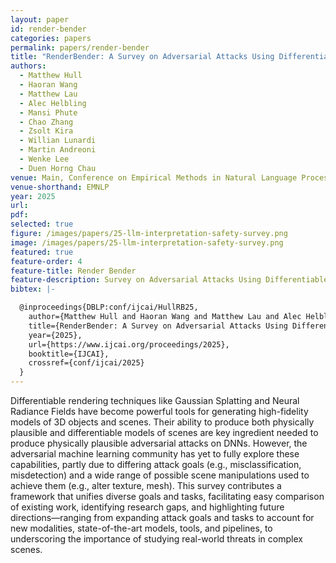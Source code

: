 ```yaml
---
layout: paper
id: render-bender
categories: papers
permalink: papers/render-bender
title: "RenderBender: A Survey on Adversarial Attacks Using Differentiable Rendering"
authors: 
  - Matthew Hull 
  - Haoran Wang 
  - Matthew Lau 
  - Alec Helbling 
  - Mansi Phute 
  - Chao Zhang 
  - Zsolt Kira 
  - Willian Lunardi 
  - Martin Andreoni 
  - Wenke Lee 
  - Duen Horng Chau
venue: Main, Conference on Empirical Methods in Natural Language Processing
venue-shorthand: EMNLP
year: 2025
url: 
pdf: 
selected: true
figure: /images/papers/25-llm-interpretation-safety-survey.png
image: /images/papers/25-llm-interpretation-safety-survey.png
featured: true
feature-order: 4
feature-title: Render Bender
feature-description: Survey on Adversarial Attacks Using Differentiable Rendering
bibtex: |-

  @inproceedings{DBLP:conf/ijcai/HullRB25,
    author={Matthew Hull and Haoran Wang and Matthew Lau and Alec Helbling and Mansi Phute and Chao Zhang and Zsolt Kira and Willian Lunardi and Martin Andreoni and Wenke Lee and Duen Horng Chau},
    title={RenderBender: A Survey on Adversarial Attacks Using Differentiable Rendering},
    year={2025},
    url={https://www.ijcai.org/proceedings/2025},
    booktitle={IJCAI},
    crossref={conf/ijcai/2025}
  }
---
```


Differentiable rendering techniques like Gaussian Splatting and Neural Radiance Fields have become powerful tools for generating high-fidelity models of 3D objects and scenes. Their ability to produce both physically plausible and differentiable models of scenes are key ingredient needed to produce physically plausible adversarial attacks on DNNs. However, the adversarial machine learning community has yet to fully explore these capabilities, partly due to differing attack goals (e.g., misclassification, misdetection) and a wide range of possible scene manipulations used to achieve them (e.g., alter texture, mesh). This survey contributes a framework that unifies diverse goals and tasks, facilitating easy comparison of existing work, identifying research gaps, and highlighting future directions—ranging from expanding attack goals and tasks to account for new modalities, state-of-the-art models, tools, and pipelines, to underscoring the importance of studying real-world threats in complex scenes.

<!-- ---
title: "RenderBender: A Survey on Adversarial Attacks Using Differentiable Rendering"
shorttitle: "RenderBender"
authors: "Matthew Hull, Haoran Wang, Matthew Lau, Alec Helbling, Mansi Phute, Chao Zhang, Zsolt Kira, Willian Lunardi, Martin Andreoni, Wenke Lee, and Duen Horng Chau"
venue: "International Joint Conference on Artificial Intelligence (IJCAI)"
venue-shorthand: IJCAI'25
location: Montréal, Canada
featured: true
year: 2025
pdf: https://poloclub.github.io/papers/25-ijcai-survey-adv-diff-rendering.pdf
paper-home: https://poloclub.github.io/papers/25-ijcai-survey-adv-diff-rendering.pdf
icon: render-bender.png
icon-fit: cover
brand: RenderBender
collaboration: TII
excerpt: "A Survey on Adversarial Attacks Using Differentiable Rendering"
pub-type: "conference"
bibtex: |-
  @inproceedings{DBLP:conf/ijcai/HullRB25,
    author={Matthew Hull and Haoran Wang and Matthew Lau and Alec Helbling and Mansi Phute and Chao Zhang and Zsolt Kira and Willian Lunardi and Martin Andreoni and Wenke Lee and Duen Horng Chau},
    title={RenderBender: A Survey on Adversarial Attacks Using Differentiable Rendering},
    year={2025},
    url={https://www.ijcai.org/proceedings/2025},
    booktitle={IJCAI},
    crossref={conf/ijcai/2025}
  }
---
Abstract: Differentiable rendering techniques like Gaussian Splatting and Neural Radiance Fields have become powerful tools for generating high-fidelity models of 3D objects and scenes. Their ability to produce both physically plausible and differentiable models of scenes are key ingredient needed to produce physically plausible adversarial attacks on DNNs. However, the adversarial machine learning community has yet to fully explore these capabilities, partly due to differing attack goals (e.g., misclassification, misdetection) and a wide range of possible scene manipulations used to achieve them (e.g., alter texture, mesh). This survey contributes a framework that unifies diverse goals and tasks, facilitating easy comparison of existing work, identifying research gaps, and highlighting future directions—ranging from expanding attack goals and tasks to account for new modalities, state-of-the-art models, tools, and pipelines, to underscoring the importance of studying real-world threats in complex scenes. -->